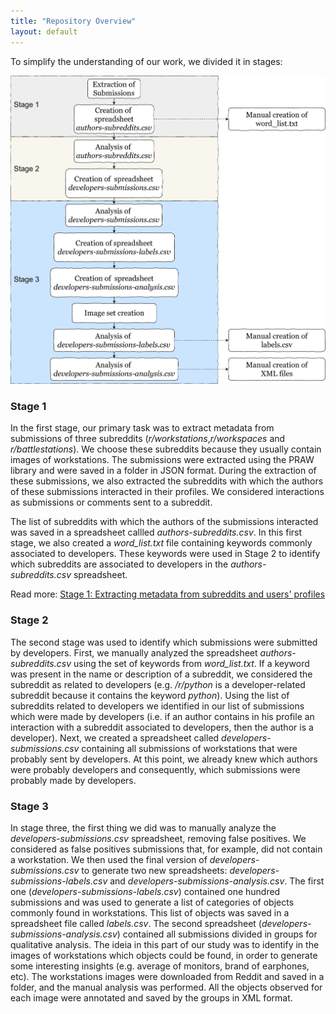 ```yaml
---
title: "Repository Overview"
layout: default
---
```


To simplify the understanding of our work, we divided it in stages:

![GIF - File List](imgs/png/method-overview.png)

### Stage 1

In the first stage, our primary task was to extract metadata from submissions of three subreddits (_r/workstations_,_r/workspaces_ and _r/battlestations_). We choose these subreddits because they usually contain images of workstations. The submissions were extracted using the PRAW library and were saved in a folder in JSON format. During the extraction of these submissions, we also extracted the subreddits with which the authors of these submissions interacted in their profiles. We considered interactions as submissions or comments sent to a subreddit.

The list of subreddits with which the authors of the submissions interacted was saved in a spreadsheet callled _authors-subreddits.csv_. In this first stage, we also created a _word\_list.txt_ file containing keywords commonly associated to developers. These keywords were used in Stage 2 to identify which subreddits are associated to developers in the _authors-subreddits.csv_ spreadsheet.

Read more: [Stage 1: Extracting metadata from subreddits and users' profiles](stage_one.html)

### Stage 2

The second stage was used to identify which submissions were submitted by developers. First, we manually analyzed the spreadsheet _authors-subreddits.csv_ using the set of keywords from _word\_list.txt_. If a keyword was present in the name or description of a subreddit, we considered the subreddit as related to developers (e.g. _/r/python_ is a developer-related subreddit because it contains the keyword _python_). Using the list of subreddits related to developers we identified in our list of submissions which were made by developers (i.e. if an author contains in his profile an interaction with a subreddit associated to developers, then the author is a developer). Next, we created a spreadsheet called _developers-submissions.csv_ containing all submissions of workstations that were probably sent by developers. At this point, we already knew which authors were probably developers and consequently, which submissions were probably made by developers.

### Stage 3

In stage three, the first thing we did was to manually analyze the _developers-submissions.csv_ spreadsheet, removing false positives. We considered as false positives submissions that, for example, did not contain a workstation. We then used the final version of _developers-submissions.csv_ to generate two new spreadsheets: _developers-submissions-labels.csv_ and _developers-submissions-analysis.csv_. The first one (_developers-submissions-labels.csv_) contained one hundred submissions and was used to generate a list of categories of objects commonly found in workstations. This list of objects was saved in a spreadsheet file called _labels.csv_. The second spreadsheet (_developers-submissions-analysis.csv_) contained all submissions divided in groups for qualitative analysis. The ideia in this part of our study was to identify in the images of workstations which objects could be found, in order to generate some interesting insights (e.g. average of monitors, brand of earphones, etc). The workstations images were downloaded from Reddit and saved in a folder, and the manual analysis was performed. All the objects observed for each image were annotated and saved by the groups in XML format.
